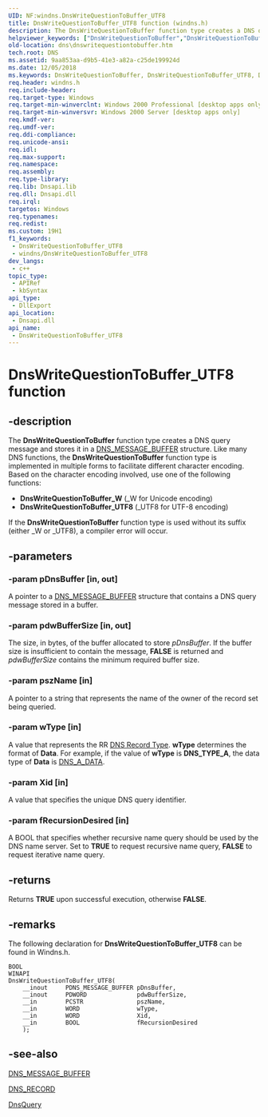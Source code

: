 ```yaml
---
UID: NF:windns.DnsWriteQuestionToBuffer_UTF8
title: DnsWriteQuestionToBuffer_UTF8 function (windns.h)
description: The DnsWriteQuestionToBuffer function type creates a DNS query message and stores it in a DNS_MESSAGE_BUFFER structure.
helpviewer_keywords: ["DnsWriteQuestionToBuffer","DnsWriteQuestionToBuffer_UTF8","DnsWriteQuestionToBuffer_W","DnsWriteQuestionToBuffer_W function [DNS]","_dns_dnswritequestiontobuffer","dns.dnswritequestiontobuffer","windns/DnsWriteQuestionToBuffer_UTF8","windns/DnsWriteQuestionToBuffer_W"]
old-location: dns\dnswritequestiontobuffer.htm
tech.root: DNS
ms.assetid: 9aa853aa-d9b5-41e3-a82a-c25de199924d
ms.date: 12/05/2018
ms.keywords: DnsWriteQuestionToBuffer, DnsWriteQuestionToBuffer_UTF8, DnsWriteQuestionToBuffer_W, DnsWriteQuestionToBuffer_W function [DNS], _dns_dnswritequestiontobuffer, dns.dnswritequestiontobuffer, windns/DnsWriteQuestionToBuffer_UTF8, windns/DnsWriteQuestionToBuffer_W
req.header: windns.h
req.include-header: 
req.target-type: Windows
req.target-min-winverclnt: Windows 2000 Professional [desktop apps only]
req.target-min-winversvr: Windows 2000 Server [desktop apps only]
req.kmdf-ver: 
req.umdf-ver: 
req.ddi-compliance: 
req.unicode-ansi: 
req.idl: 
req.max-support: 
req.namespace: 
req.assembly: 
req.type-library: 
req.lib: Dnsapi.lib
req.dll: Dnsapi.dll
req.irql: 
targetos: Windows
req.typenames: 
req.redist: 
ms.custom: 19H1
f1_keywords:
 - DnsWriteQuestionToBuffer_UTF8
 - windns/DnsWriteQuestionToBuffer_UTF8
dev_langs:
 - c++
topic_type:
 - APIRef
 - kbSyntax
api_type:
 - DllExport
api_location:
 - Dnsapi.dll
api_name:
 - DnsWriteQuestionToBuffer_UTF8
---
```


# DnsWriteQuestionToBuffer_UTF8 function


## -description

The 
<b>DnsWriteQuestionToBuffer</b> function type creates a DNS query message and stores it in a 
<a href="/windows/desktop/api/windns/ns-windns-dns_message_buffer">DNS_MESSAGE_BUFFER</a> structure. Like many DNS functions, the 
<b>DnsWriteQuestionToBuffer</b> function type is implemented in multiple forms to facilitate different character encoding. Based on the character encoding involved, use one of the following functions:
<ul>
<li>
<b>DnsWriteQuestionToBuffer_W</b> (_W for Unicode encoding)

</li>
<li>
<b>DnsWriteQuestionToBuffer_UTF8</b> (_UTF8 for UTF-8 encoding)

</li>
</ul>If the 
<b>DnsWriteQuestionToBuffer</b> function type is used without its suffix (either _W or _UTF8), a compiler error will occur.

## -parameters

### -param pDnsBuffer [in, out]

A pointer to a <a href="/windows/desktop/api/windns/ns-windns-dns_message_buffer">DNS_MESSAGE_BUFFER</a> structure that contains a DNS query message stored in a buffer.

### -param pdwBufferSize [in, out]

The size, in bytes, of the buffer allocated to store <i>pDnsBuffer</i>. If the buffer size is insufficient to contain the message, <b>FALSE</b> is returned and <i>pdwBufferSize</i> contains the minimum required buffer size.

### -param pszName [in]

A pointer to a string that represents the name of the owner of the record set being queried.

### -param wType [in]

A value that represents the RR <a href="/windows/desktop/DNS/dns-constants">DNS Record Type</a>. <b>wType</b> determines the format of <b>Data</b>. For example, if the value of <b>wType</b> is <b>DNS_TYPE_A</b>, the data type of <b>Data</b> is <a href="/windows/win32/api/windns/ns-windns-dns_a_data">DNS_A_DATA</a>.

### -param Xid [in]

A value that specifies the unique DNS query identifier.

### -param fRecursionDesired [in]

A BOOL that specifies whether recursive name query should be used  by the DNS name server. Set to <b>TRUE</b> to request recursive name query, <b>FALSE</b> to request iterative name query.

## -returns

Returns <b>TRUE</b> upon successful execution, otherwise <b>FALSE</b>.

## -remarks

The following declaration for <b>DnsWriteQuestionToBuffer_UTF8</b> can be found in Windns.h.

<pre class="syntax" xml:space="preserve"><code>BOOL
WINAPI
DnsWriteQuestionToBuffer_UTF8(
    __inout     PDNS_MESSAGE_BUFFER pDnsBuffer,
    __inout     PDWORD              pdwBufferSize,
    __in        PCSTR               pszName,
    __in        WORD                wType,
    __in        WORD                Xid,
    __in        BOOL                fRecursionDesired
    );</code></pre>

## -see-also

<a href="/windows/desktop/api/windns/ns-windns-dns_message_buffer">DNS_MESSAGE_BUFFER</a>



<a href="/windows/win32/api/windns/ns-windns-dns_recorda">DNS_RECORD</a>



<a href="/windows/desktop/api/windns/nf-windns-dnsquery_a">DnsQuery</a>

